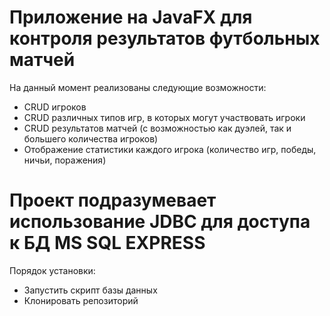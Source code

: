 # Приложение на JavaFX для контроля результатов футбольных матчей
На данный момент реализованы следующие возможности:
- CRUD игроков
- CRUD различных типов игр, в которых могут участвовать игроки
- CRUD результатов матчей (с возможностью как дуэлей, так и большего количества игроков)
- Отображение статистики каждого игрока (количество игр, победы, ничьи, поражения)

# Проект подразумевает использование JDBC для доступа к БД MS SQL EXPRESS

Порядок установки:
- Запустить скрипт базы данных
- Клонировать репозиторий
